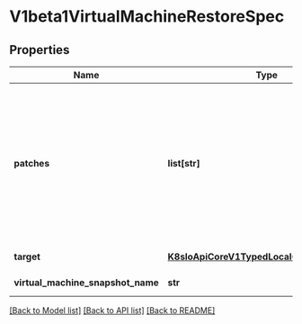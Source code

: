 # V1beta1VirtualMachineRestoreSpec

## Properties
Name | Type | Description | Notes
------------ | ------------- | ------------- | -------------
**patches** | **list[str]** | If the target for the restore does not exist, it will be created. Patches holds JSON patches that would be applied to the target manifest before it&#39;s created. Patches should fit the target&#39;s Kind.  Example for a patch: {\&quot;op\&quot;: \&quot;replace\&quot;, \&quot;path\&quot;: \&quot;/metadata/name\&quot;, \&quot;value\&quot;: \&quot;new-vm-name\&quot;} | [optional] 
**target** | [**K8sIoApiCoreV1TypedLocalObjectReference**](K8sIoApiCoreV1TypedLocalObjectReference.md) | initially only VirtualMachine type supported | 
**virtual_machine_snapshot_name** | **str** |  | [default to '']

[[Back to Model list]](../README.md#documentation-for-models) [[Back to API list]](../README.md#documentation-for-api-endpoints) [[Back to README]](../README.md)



